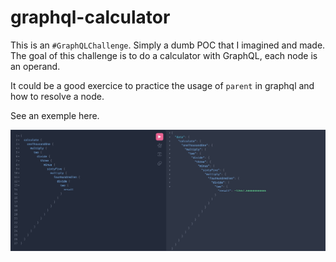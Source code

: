 # graphql-calculator

This is an `#GraphQLChallenge`. Simply a dumb POC that I imagined and made. The goal of this challenge is to do a calculator with GraphQL, each node is an operand.

It could be a good exercice to practice the usage of `parent` in graphql and how to resolve a node.

See an exemple here.

![Exemple](./.github/graphql-calculator.png)

